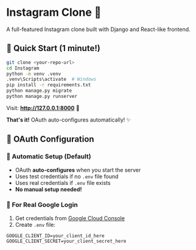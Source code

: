 # Instagram Clone 📸

A full-featured Instagram clone built with Django and React-like frontend.

## 🚀 Quick Start (1 minute!)

```bash
git clone <your-repo-url>
cd Instagram
python -m venv .venv
.venv\Scripts\activate  # Windows
pip install -r requirements.txt
python manage.py migrate
python manage.py runserver
```

Visit: **http://127.0.0.1:8000** 🎉

**That's it!** OAuth auto-configures automatically! ✨

## 🔧 OAuth Configuration

### 🚀 Automatic Setup (Default)
- OAuth **auto-configures** when you start the server
- Uses test credentials if no `.env` file found
- Uses real credentials if `.env` file exists
- **No manual setup needed!**
### 🔑 For Real Google Login
1. Get credentials from [Google Cloud Console](https://console.cloud.google.com/)
2. Create `.env` file:
```env
GOOGLE_CLIENT_ID=your_client_id_here
GOOGLE_CLIENT_SECRET=your_client_secret_here
